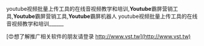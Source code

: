 youtube视频批量上传工具的在线音视频教学和培训,**Youtube**霸屏营销工具,**Youtube**霸屏营销工具,**Youtube**霸屏机器人
youtube视频批量上传工具的在线音视频教学和培训______

[😍想了解推广相关软件的朋友请登录 http://www.vst.tw](http://www.vst.tw)



